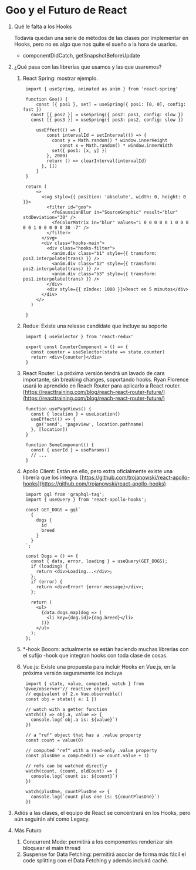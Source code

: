 # Goo y el Futuro de React

1. Qué le falta a los Hooks

    Todavía quedan una serie de métodos de las clases por implementar en Hooks, pero no es algo que nos quite el sueño a la hora de usarlos.

    - componentDidCatch, getSnapshotBeforeUpdate
2. ¿Qué pasa con las librerías que usamos y las que usaremos? 
    1. React Spring: mostrar ejemplo.

            import { useSpring, animated as anim } from 'react-spring'
            
            function Goo() {
            	const [{ pos1 }, set] = useSpring({ pos1: [0, 0], config: fast })
              const [{ pos2 }] = useSpring({ pos2: pos1, config: slow })
              const [{ pos3 }] = useSpring({ pos3: pos2, config: slow })
            	
            	useEffect(() => {
            		const intervalId = setInterval(() => {
            	      const y = Math.random() * window.innerHeight
            		     const x = Math.random() * window.innerWidth
            	      set({ pos1: [x, y] })
            	    }, 2000)
            	    return () => clearInterval(intervalId)
            	  }, [])
            	}
            }
            
            return (
                <>
                  <svg style={{ position: 'absolute', width: 0, height: 0 }}>
                    <filter id="goo">
                      <feGaussianBlur in="SourceGraphic" result="blur" stdDeviation="30" />
                      <feColorMatrix in="blur" values="1 0 0 0 0 0 1 0 0 0 0 0 1 0 0 0 0 0 30 -7" />
                    </filter>
                  </svg>
                  <div class="hooks-main">
                    <div class="hooks-filter">
                      <anim.div class="b1" style={{ transform: pos3.interpolate(trans) }} />
                      <anim.div class="b2" style={{ transform: pos2.interpolate(trans) }} />
                      <anim.div class="b3" style={{ transform: pos1.interpolate(trans) }} />
                    </div>
                    <div style={{ zIndex: 1000 }}>React en 5 minutos</div>
                  </div>
                </>
              )
            
            }

    2. Redux: Existe una release candidate que incluye su soporte

            import { useSelector } from 'react-redux'
            
            export const CounterComponent = () => {
              const counter = useSelector(state => state.counter)
              return <div>{counter}</div>
            }

    3. React Router: La próxima versión tendrá un lavado de cara importante, sin breaking changes, soportando hooks. Ryan Florence usará lo aprendido en Reach Router para aplicarlo a React router. [https://reacttraining.com/blog/reach-react-router-future/](https://reacttraining.com/blog/reach-react-router-future/)

            function usePageViews() {
              const { location } = useLocation()
              useEffect(() => {
                ga('send', 'pageview', location.pathname)
              }, [location])
            }
            
            function SomeComponent() {
              const { userId } = useParams()
              // ...
            }

    4. Apollo Client: Están en ello, pero extra oficialmente existe una librería que los integra. [https://github.com/trojanowski/react-apollo-hooks](https://github.com/trojanowski/react-apollo-hooks) 

            import gql from 'graphql-tag';
            import { useQuery } from 'react-apollo-hooks';
            
            const GET_DOGS = gql`
              {
                dogs {
                  id
                  breed
                }
              }
            `;
            
            const Dogs = () => {
              const { data, error, loading } = useQuery(GET_DOGS);
              if (loading) {
                return <div>Loading...</div>;
              };
              if (error) {
                return <div>Error! {error.message}</div>;
              };
            
              return (
                <ul>
                  {data.dogs.map(dog => (
                    <li key={dog.id}>{dog.breed}</li>
                  ))}
                </ul>
              );
            };

    5. *-hook Booom: actualmente se están haciendo muchas librerías con el sufijo -hook que integran hooks con toda clase de cosas. 
    6. Vue.js: Existe una propuesta para incluir Hooks en Vue.js, en la próxima versión seguramente los incluya

            import { state, value, computed, watch } from '@vue/observer'// reactive object
            // equivalent of 2.x Vue.observable()
            const obj = state({ a: 1 })
            
            // watch with a getter function
            watch(() => obj.a, value => {
              console.log(`obj.a is: ${value}`)
            })
            
            // a "ref" object that has a .value property
            const count = value(0)
            
            // computed "ref" with a read-only .value property
            const plusOne = computed(() => count.value + 1)
            
            // refs can be watched directly
            watch(count, (count, oldCount) => {
              console.log(`count is: ${count}`)
            })
            
            watch(plusOne, countPlusOne => {
              console.log(`count plus one is: ${countPlusOne}`)
            })

3. Adiós a las clases, el equipo de React se concentrará en los Hooks, pero aún seguirán ahí como Legacy.
4. Más Futuro
    1. Concurrent Mode: permitirá a los componentes renderizar sin bloquear el main thread
    2. Suspense for Data Fetching: permitirá asociar de forma más fácil el code splitting con el Data Fetching y además incluirá caché.